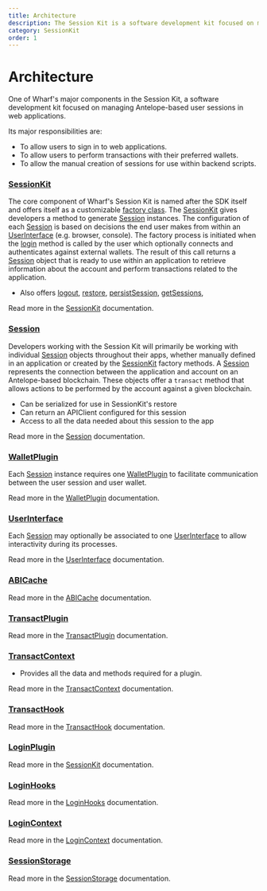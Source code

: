 ```yaml
---
title: Architecture
description: The Session Kit is a software development kit focused on managing Antelope-based user sessions in web applications.
category: SessionKit
order: 1
---
```


# Architecture

One of Wharf's major components in the Session Kit, a software development kit focused on managing Antelope-based user sessions in web applications.

Its major responsibilities are:

- To allow users to sign in to web applications.
- To allow users to perform transactions with their preferred wallets.
- To allow the manual creation of sessions for use within backend scripts.

### [SessionKit](#)

The core component of Wharf's Session Kit is named after the SDK itself and offers itself as a customizable [factory class](https://refactoring.guru/design-patterns/factory-method). The [SessionKit](#) gives developers a method to generate [Session](#) instances. The configuration of each [Session](#) is based on decisions the end user makes from within an [UserInterface](#) (e.g. browser, console). The factory process is initiated when the [login](#) method is called by the user which optionally connects and authenticates against external wallets. The result of this call returns a [Session](#) object that is ready to use within an application to retrieve information about the account and perform transactions related to the application.

- Also offers [logout](#), [restore](#), [persistSession](#), [getSessions](#),

Read more in the [SessionKit](#) documentation.

### [Session](#)

Developers working with the Session Kit will primarily be working with individual [Session](#) objects throughout their apps, whether manually defined in an application or created by the [SessionKit](#) factory methods. A [Session](#) represents the connection between the application and account on an Antelope-based blockchain. These objects offer a `transact` method that allows actions to be performed by the account against a given blockchain.

- Can be serialized for use in SessionKit's restore
- Can return an APIClient configured for this session
- Access to all the data needed about this session to the app

Read more in the [Session](#) documentation.

### [WalletPlugin](#)

Each [Session](#) instance requires one [WalletPlugin](#) to facilitate communication between the user session and user wallet.

Read more in the [WalletPlugin](#) documentation.

### [UserInterface](#)

Each [Session](#) may optionally be associated to one [UserInterface](#) to allow interactivity during its processes.

Read more in the [UserInterface](#) documentation.

### [ABICache](#)

Read more in the [ABICache](#) documentation.

### [TransactPlugin](#)

Read more in the [TransactPlugin](#) documentation.

### [TransactContext](#)

- Provides all the data and methods required for a plugin.

Read more in the [TransactContext](#) documentation.

### [TransactHook](#)

Read more in the [TransactHook](#) documentation.

### [LoginPlugin](#)

Read more in the [SessionKit](#) documentation.

### [LoginHooks](#)

Read more in the [LoginHooks](#) documentation.

### [LoginContext](#)

Read more in the [LoginContext](#) documentation.

### [SessionStorage](#)

Read more in the [SessionStorage](#) documentation.
